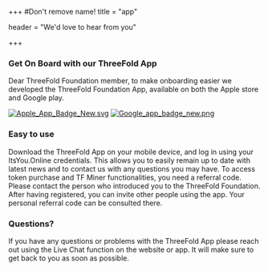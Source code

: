 +++
#Don't remove name!
title = "app"

header = "We'd love to hear from you"

+++

### Get On Board with our ThreeFold App

Dear ThreeFold Foundation member, to make onboarding easier we developed the ThreeFold Foundation App, available on both the Apple store and Google play.


[![Apple_App_Badge_New.svg](/img/Apple_App_Badge_New.svg)](http://itunes.apple.com/app/id1276543091)
[![Google_app_badge_new.png](/img/Google_app_badge_new.png)](https://market.android.com/details?id=com.mobicage.rogerthat.em.be.threefold.token)

### Easy to use

Download the ThreeFold App on your mobile device, and log in using your ItsYou.Online credentials. This allows you to easily remain up to date with latest news and to contact us with any questions you may have. To access token purchase and TF Miner functionalities, you need a referral code. Please contact the person who introduced you to the ThreeFold Foundation. After having registered, you can invite other people using the app. Your personal referral code can be consulted there.

### Questions?

If you have any questions or problems with the ThreeFold App please reach out using the Live Chat function on the website or app. It will make sure to get back to you as soon as possible.
